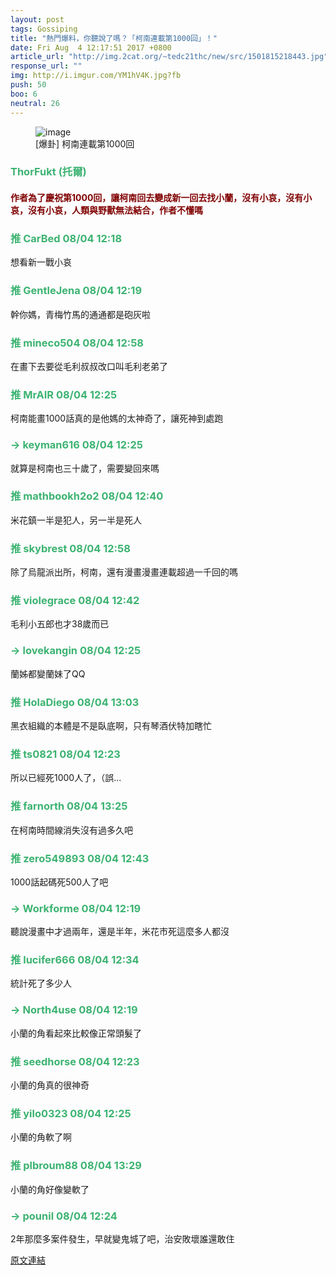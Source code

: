 ```yaml
---
layout: post
tags: Gossiping
title: "熱門爆料，你聽說了嗎？「柯南連載第1000回」！"
date: Fri Aug  4 12:17:51 2017 +0800
article_url: "http://img.2cat.org/~tedc21thc/new/src/1501815218443.jpg"
response_url: ""
img: http://i.imgur.com/YM1hV4K.jpg?fb
push: 50
boo: 6
neutral: 26
---
```


<figure>
<img src="http://i.imgur.com/YM1hV4K.jpg?fb" alt="image">
<figcaption>
[爆卦] 柯南連載第1000回
</figcaption>
</figure>



<h3 style="color:MediumSeaGreen;">ThorFukt (托爾)</h3>

<h4 style="color:Maroon;">作者為了慶祝第1000回，讓柯南回去變成新一回去找小蘭，沒有小哀，沒有小哀，沒有小哀，人類與野獸無法結合，作者不懂嗎</h4>

<h3 style="color:MediumSeaGreen;">推 CarBed 08/04 12:18</h3>

<p>想看新一戰小哀</p>

<h3 style="color:MediumSeaGreen;">推 GentleJena 08/04 12:19</h3>

<p>幹你媽，青梅竹馬的通通都是砲灰啦</p>

<h3 style="color:MediumSeaGreen;">推 mineco504 08/04 12:58</h3>

<p>在畫下去要從毛利叔叔改口叫毛利老弟了</p>

<h3 style="color:MediumSeaGreen;">推 MrAIR 08/04 12:25</h3>

<p>柯南能畫1000話真的是他媽的太神奇了，讓死神到處跑</p>

<h3 style="color:MediumSeaGreen;">→ keyman616 08/04 12:25</h3>

<p>就算是柯南也三十歲了，需要變回來嗎</p>

<h3 style="color:MediumSeaGreen;">推 mathbookh2o2 08/04 12:40</h3>

<p>米花鎮一半是犯人，另一半是死人</p>

<h3 style="color:MediumSeaGreen;">推 skybrest 08/04 12:58</h3>

<p>除了烏龍派出所，柯南，還有漫畫漫畫連載超過一千回的嗎</p>

<h3 style="color:MediumSeaGreen;">推 violegrace 08/04 12:42</h3>

<p>毛利小五郎也才38歲而已</p>

<h3 style="color:MediumSeaGreen;">→ lovekangin 08/04 12:25</h3>

<p>蘭姊都變蘭妹了QQ</p>

<h3 style="color:MediumSeaGreen;">推 HolaDiego 08/04 13:03</h3>

<p>黑衣組織的本體是不是臥底啊，只有琴酒伏特加瞎忙</p>

<h3 style="color:MediumSeaGreen;">推 ts0821 08/04 12:23</h3>

<p>所以已經死1000人了，（誤...</p>

<h3 style="color:MediumSeaGreen;">推 farnorth 08/04 13:25</h3>

<p>在柯南時間線消失沒有過多久吧</p>

<h3 style="color:MediumSeaGreen;">推 zero549893 08/04 12:43</h3>

<p>1000話起碼死500人了吧</p>

<h3 style="color:MediumSeaGreen;">→ Workforme 08/04 12:19</h3>

<p>聽說漫畫中才過兩年，還是半年，米花市死這麼多人都沒</p>

<h3 style="color:MediumSeaGreen;">推 lucifer666 08/04 12:34</h3>

<p>統計死了多少人</p>

<h3 style="color:MediumSeaGreen;">→ North4use 08/04 12:19</h3>

<p>小蘭的角看起來比較像正常頭髮了</p>

<h3 style="color:MediumSeaGreen;">推 seedhorse 08/04 12:23</h3>

<p>小蘭的角真的很神奇</p>

<h3 style="color:MediumSeaGreen;">推 yilo0323 08/04 12:25</h3>

<p>小蘭的角軟了啊</p>

<h3 style="color:MediumSeaGreen;">推 plbroum88 08/04 13:29</h3>

<p>小蘭的角好像變軟了</p>

<h3 style="color:MediumSeaGreen;">→ pounil 08/04 12:24</h3>

<p>2年那麼多案件發生，早就變鬼城了吧，治安敗壞誰還敢住</p>

<a href = "https://www.ptt.cc/bbs/Gossiping/M.1501820274.A.AC5.html">原文連結</a>

